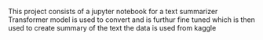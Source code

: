 This project consists of a jupyter notebook for a text summarizer
Transformer model is used to convert and is furthur fine tuned which is then used to create summary of the text
the data is used from kaggle
